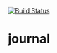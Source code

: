 [![Build Status](https://travis-ci.com/tgeery/journal.svg?branch=master)](https://travis-ci.com/tgeery/journal)
# journal
